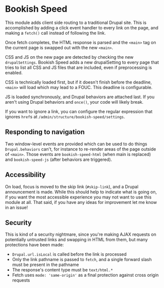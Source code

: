 # Bookish Speed

This module adds client side routing to a traditional Drupal site. This is
accomplished by adding a click event handler to every link on the page, and
making a `fetch()` call instead of following the link.

Once fetch completes, the HTML response is parsed and the `<main>` tag on the
current page is swapped out with the new `<main>`.

CSS and JS on the new page are detected by checking the new `drupalSettings`.
Bookish Speed adds a new drupalSetting to every page that tries to list all
CSS and JS files that are included, even if preprocessing is enabled.

CSS is technically loaded first, but if it doesn't finish before the deadline,
`<main>` will load which may lead to a FOUC. This deadline is configurable.

JS is loaded synchronously, and Drupal behaviors are attached last. If you
aren't using Drupal behaviors and `once()`, your code will likely break.

If you want to ignore a link, you can configure the regular expression that
ignores `href`s at `/admin/structure/bookish-speed/settings`.

## Responding to navigation

Two window-level events are provided which can be used to do things
`Drupal.behaviors` can't, for instance to re-render areas of the page outside
of `<main>`. Those events are `bookish-speed-html` (when main is replaced) and
`bookish-speed-js` (after behaviors are triggered).

## Accessibility

On load, focus is moved to the skip link (`#skip-link`), and a Drupal
announcement is made. While this should help to indicate what is going on, if
you want the most accessible experience you may not want to use this module at
all. That said, if you have any ideas for improvement let me know in an issue!

## Security

This is kind of a security nightmare, since you're making AJAX requests on
potentially untrusted links and swapping in HTML from them, but many
protections have been made:

- `Drupal.url.isLocal` is called before the link is processed
- Only the link pathname is passed to `fetch`, and a single forward slash must
be present in the pathname
- The response's content type must be `text/html.*`
- Fetch uses `mode: 'same-origin'` as a final protection against cross origin
requests
